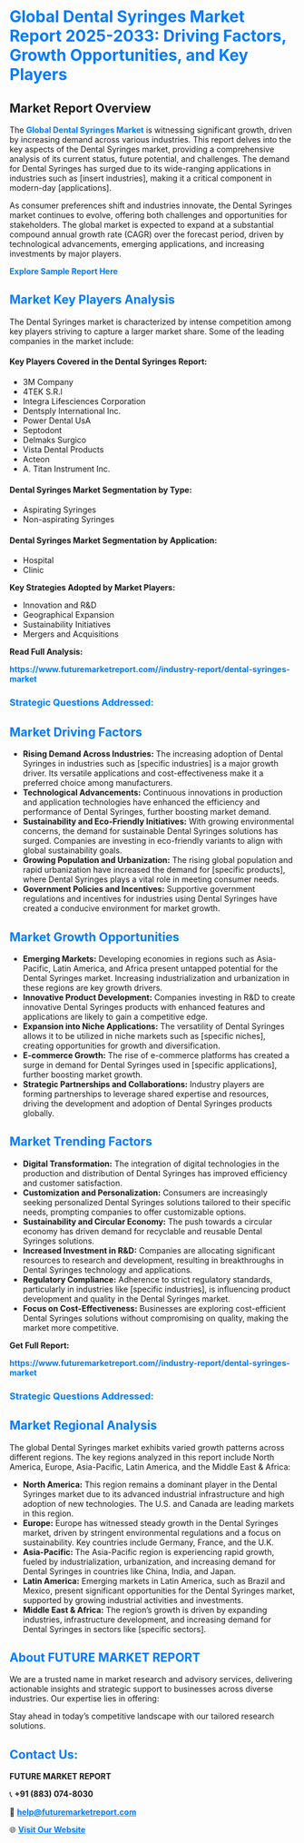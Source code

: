 <h1 style="color: #007BFF;">Global Dental Syringes Market Report 2025-2033: Driving Factors, Growth Opportunities, and Key Players</h1>

<section id="overview">
<h2>Market Report Overview</h2>
<p>The <a href="https://www.futuremarketreport.com//industry-report/dental-syringes-market" style="color: #007BFF; text-decoration: none;"><strong>Global Dental Syringes Market</strong></a> is witnessing significant growth, driven by increasing demand across various industries. This report delves into the key aspects of the Dental Syringes market, providing a comprehensive analysis of its current status, future potential, and challenges. The demand for Dental Syringes has surged due to its wide-ranging applications in industries such as [insert industries], making it a critical component in modern-day [applications].</p>
<p>As consumer preferences shift and industries innovate, the Dental Syringes market continues to evolve, offering both challenges and opportunities for stakeholders. The global market is expected to expand at a substantial compound annual growth rate (CAGR) over the forecast period, driven by technological advancements, emerging applications, and increasing investments by major players.</p>
</section>

<section id="overview">
<p><a href="https://www.futuremarketreport.com//request-sample/reportId=64844" style="color: #007BFF; text-decoration: none;"><strong>Explore Sample Report Here</strong></a></p>
</section>

<section id="key-players">
<h2 style="color: #007BFF;">Market Key Players Analysis</h2>
<p>The Dental Syringes market is characterized by intense competition among key players striving to capture a larger market share. Some of the leading companies in the market include:</p>
<h4>Key Players Covered in the Dental Syringes Report:</h4>
<ul><li>3M Company</li><li>4TEK S.R.l</li><li>Integra Lifesciences Corporation</li><li>Dentsply International Inc.</li><li>Power Dental UsA</li><li>Septodont</li><li>Delmaks Surgico</li><li>Vista Dental Products</li><li>Acteon</li><li>A. Titan Instrument Inc.</li></ul>
<h4>Dental Syringes Market Segmentation by Type:</h4>
<ul><li>Aspirating Syringes</li><li>Non-aspirating Syringes</li></ul>

<h4>Dental Syringes Market Segmentation by Application:</h4>
<ul><li>Hospital</li><li>Clinic</li></ul>
<p><strong>Key Strategies Adopted by Market Players:</strong></p>
<ul>
<li>Innovation and R&D</li>
<li>Geographical Expansion</li>
<li>Sustainability Initiatives</li>
<li>Mergers and Acquisitions</li>
</ul>
</section>

<section>
<p><strong>Read Full Analysis: </strong></p><a href="https://www.futuremarketreport.com//industry-report/dental-syringes-market" style="color: #007BFF; text-decoration: none;"><strong>https://www.futuremarketreport.com//industry-report/dental-syringes-market</strong></a>
<h3 style="color: #007BFF;">Strategic Questions Addressed:</h3>
</section>

<section id="driving-factors">
<h2 style="color: #007BFF;">Market Driving Factors</h2>
<ul>
<li><strong>Rising Demand Across Industries:</strong> The increasing adoption of Dental Syringes in industries such as [specific industries] is a major growth driver. Its versatile applications and cost-effectiveness make it a preferred choice among manufacturers.</li>
<li><strong>Technological Advancements:</strong> Continuous innovations in production and application technologies have enhanced the efficiency and performance of Dental Syringes, further boosting market demand.</li>
<li><strong>Sustainability and Eco-Friendly Initiatives:</strong> With growing environmental concerns, the demand for sustainable Dental Syringes solutions has surged. Companies are investing in eco-friendly variants to align with global sustainability goals.</li>
<li><strong>Growing Population and Urbanization:</strong> The rising global population and rapid urbanization have increased the demand for [specific products], where Dental Syringes plays a vital role in meeting consumer needs.</li>
<li><strong>Government Policies and Incentives:</strong> Supportive government regulations and incentives for industries using Dental Syringes have created a conducive environment for market growth.</li>
</ul>
</section>

<section id="growth-opportunities">
<h2 style="color: #007BFF;">Market Growth Opportunities</h2>
<ul>
<li><strong>Emerging Markets:</strong> Developing economies in regions such as Asia-Pacific, Latin America, and Africa present untapped potential for the Dental Syringes market. Increasing industrialization and urbanization in these regions are key growth drivers.</li>
<li><strong>Innovative Product Development:</strong> Companies investing in R&D to create innovative Dental Syringes products with enhanced features and applications are likely to gain a competitive edge.</li>
<li><strong>Expansion into Niche Applications:</strong> The versatility of Dental Syringes allows it to be utilized in niche markets such as [specific niches], creating opportunities for growth and diversification.</li>
<li><strong>E-commerce Growth:</strong> The rise of e-commerce platforms has created a surge in demand for Dental Syringes used in [specific applications], further boosting market growth.</li>
<li><strong>Strategic Partnerships and Collaborations:</strong> Industry players are forming partnerships to leverage shared expertise and resources, driving the development and adoption of Dental Syringes products globally.</li>
</ul>
</section>

<section id="trending-factors">
<h2 style="color: #007BFF;">Market Trending Factors</h2>
<ul>
<li><strong>Digital Transformation:</strong> The integration of digital technologies in the production and distribution of Dental Syringes has improved efficiency and customer satisfaction.</li>
<li><strong>Customization and Personalization:</strong> Consumers are increasingly seeking personalized Dental Syringes solutions tailored to their specific needs, prompting companies to offer customizable options.</li>
<li><strong>Sustainability and Circular Economy:</strong> The push towards a circular economy has driven demand for recyclable and reusable Dental Syringes solutions.</li>
<li><strong>Increased Investment in R&D:</strong> Companies are allocating significant resources to research and development, resulting in breakthroughs in Dental Syringes technology and applications.</li>
<li><strong>Regulatory Compliance:</strong> Adherence to strict regulatory standards, particularly in industries like [specific industries], is influencing product development and quality in the Dental Syringes market.</li>
<li><strong>Focus on Cost-Effectiveness:</strong> Businesses are exploring cost-efficient Dental Syringes solutions without compromising on quality, making the market more competitive.</li>
</ul>
</section>

<section>
<p><strong>Get Full Report: </strong></p><a href="https://www.futuremarketreport.com//industry-report/dental-syringes-market" style="color: #007BFF; text-decoration: none;"><strong>https://www.futuremarketreport.com//industry-report/dental-syringes-market</strong></a>
<h3 style="color: #007BFF;">Strategic Questions Addressed:</h3>
</section>


<section id="regional-analysis">
<h2 style="color: #007BFF;">Market Regional Analysis</h2>
<p>The global Dental Syringes market exhibits varied growth patterns across different regions. The key regions analyzed in this report include North America, Europe, Asia-Pacific, Latin America, and the Middle East & Africa:</p>
<ul>
<li><strong>North America:</strong> This region remains a dominant player in the Dental Syringes market due to its advanced industrial infrastructure and high adoption of new technologies. The U.S. and Canada are leading markets in this region.</li>
<li><strong>Europe:</strong> Europe has witnessed steady growth in the Dental Syringes market, driven by stringent environmental regulations and a focus on sustainability. Key countries include Germany, France, and the U.K.</li>
<li><strong>Asia-Pacific:</strong> The Asia-Pacific region is experiencing rapid growth, fueled by industrialization, urbanization, and increasing demand for Dental Syringes in countries like China, India, and Japan.</li>
<li><strong>Latin America:</strong> Emerging markets in Latin America, such as Brazil and Mexico, present significant opportunities for the Dental Syringes market, supported by growing industrial activities and investments.</li>
<li><strong>Middle East & Africa:</strong> The region’s growth is driven by expanding industries, infrastructure development, and increasing demand for Dental Syringes in sectors like [specific sectors].</li>
</ul>
</section>

<footer>
<h2 style="color: #007BFF;">About FUTURE MARKET REPORT</h2>
<p>We are a trusted name in market research and advisory services, delivering actionable insights and strategic support to businesses across diverse industries. Our expertise lies in offering:</p>

<p>Stay ahead in today’s competitive landscape with our tailored research solutions.</p>

<h2 style="color: #007BFF;">Contact Us:</h2>
<p><strong>FUTURE MARKET REPORT</strong></p>
<p>📞 <strong>+91 (883) 074-8030</strong></p>
<p>📧 <strong><a href="mailto:help@futuremarketreport.com" style="color: #007BFF;">help@futuremarketreport.com</a></strong></p>
<p>🌐 <strong><a href="https://www.futuremarketreport.com/" style="color: #007BFF;">Visit Our Website</a></strong></p>
</footer>